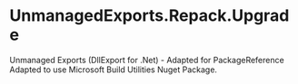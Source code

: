 # UnmanagedExports.Repack.Upgrade
Unmanaged Exports (DllExport for .Net) - Adapted for PackageReference
Adapted to use Microsoft Build Utilities Nuget Package.
